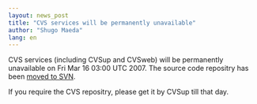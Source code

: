 ```yaml
---
layout: news_post
title: "CVS services will be permanently unavailable"
author: "Shugo Maeda"
lang: en
---
```


CVS services (including CVSup and CVSweb) will be permanently
unavailable on Fri Mar 16 03:00 UTC 2007. The source code repositry has
been [moved to SVN](/en/news/2006/12/22/cvs-repository-moved-to-svn/).

If you require the CVS repositry, please get it by CVSup till that day.

